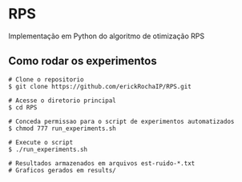 # RPS
Implementação em Python do algoritmo de otimização RPS

## Como rodar os experimentos

```
# Clone o repositorio
$ git clone https://github.com/erickRochaIP/RPS.git

# Acesse o diretorio principal
$ cd RPS

# Conceda permissao para o script de experimentos automatizados
$ chmod 777 run_experiments.sh

# Execute o script
$ ./run_experiments.sh

# Resultados armazenados em arquivos est-ruido-*.txt
# Graficos gerados em results/
```